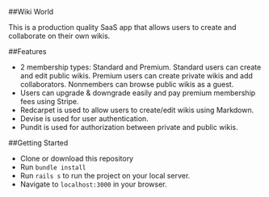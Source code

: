 ##Wiki World

This is a production quality SaaS app that allows users to create and collaborate on their own wikis.

##Features
+ 2 membership types: Standard and Premium. Standard users can create and edit public wikis. Premium users can create private wikis and add collaborators. Nonmembers can browse public wikis as a guest.
+ Users can upgrade & downgrade easily and pay premium membership fees using Stripe.
+ Redcarpet is used to allow users to create/edit wikis using Markdown.
+ Devise is used for user authentication.
+ Pundit is used for authorization between private and public wikis.

##Getting Started
+ Clone or download this repository
+ Run `bundle install`
+ Run `rails s` to run the project on your local server.
+ Navigate to `localhost:3000` in your browser.
